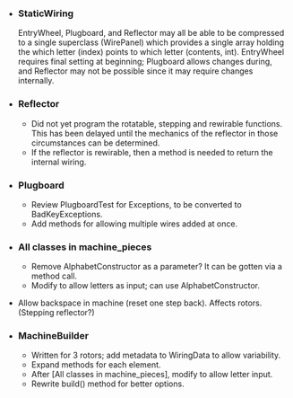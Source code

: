 - ### StaticWiring
  EntryWheel, Plugboard, and Reflector may all be able to be compressed 
to a single superclass (WirePanel) which provides a single array 
holding the which letter (index) points to which letter (contents, int).
  EntryWheel requires final setting at beginning; Plugboard allows changes 
during, and Reflector may not be possible since it may require changes 
internally.

- ### Reflector
  - Did not yet program the rotatable, stepping and rewirable functions.  
    This has been delayed until the mechanics of the reflector in those 
    circumstances can be determined.
  - If the reflector is rewirable, then a method is needed to return the 
    internal wiring.

- ### Plugboard
  - Review PlugboardTest for Exceptions, to be converted to BadKeyExceptions.
  - Add methods for allowing multiple wires added at once.

- ### All classes in machine_pieces
  - Remove AlphabetConstructor as a parameter?  It can be gotten via a method call.
  - Modify to allow letters as input; can use AlphabetConstructor.

- Allow backspace in machine (reset one step back).  Affects rotors.  (Stepping reflector?)

- ### MachineBuilder
  - Written for 3 rotors; add metadata to WiringData to allow variability.
  - Expand methods for each element.
  - After [All classes in machine_pieces], modify to allow letter input.
  - Rewrite build() method for better options.